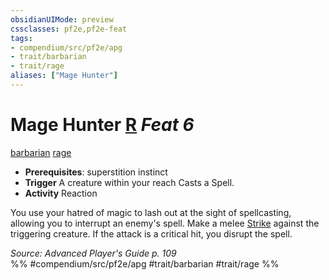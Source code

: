 ```yaml
---
obsidianUIMode: preview
cssclasses: pf2e,pf2e-feat
tags:
- compendium/src/pf2e/apg
- trait/barbarian
- trait/rage
aliases: ["Mage Hunter"]
---
```

# Mage Hunter  [R](rules/core-rulebook/chapter-9-playing-the-game.md#Actions "Reaction") *Feat 6*  
[barbarian](rules/traits/barbarian.md "Barbarian Class Trait")  [rage](rules/traits/rage.md "Rage Combat Trait")  

- **Prerequisites**: superstition instinct
- **Trigger** A creature within your reach Casts a Spell.
- **Activity** Reaction

You use your hatred of magic to lash out at the sight of spellcasting, allowing you to interrupt an enemy's spell. Make a melee [Strike](rules/actions/strike.md) against the triggering creature. If the attack is a critical hit, you disrupt the spell.

*Source: Advanced Player's Guide p. 109*  
%% #compendium/src/pf2e/apg #trait/barbarian #trait/rage %%